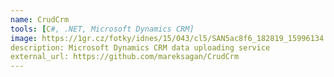 ```yaml
---
name: CrudCrm
tools: [C#, .NET, Microsoft Dynamics CRM]
image: https://1gr.cz/fotky/idnes/15/043/cl5/SAN5ac8f6_182819_15996134.jpg
description: Microsoft Dynamics CRM data uploading service
external_url: https://github.com/mareksagan/CrudCrm
---
```

